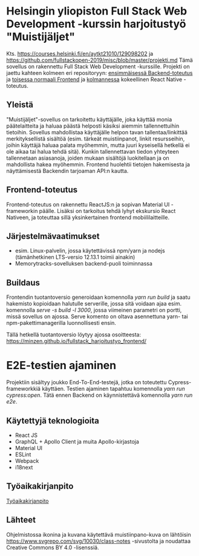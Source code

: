 # Helsingin yliopiston Full Stack Web Development -kurssin harjoitustyö "Muistijäljet"

Kts. https://courses.helsinki.fi/en/aytkt21010/129098202 ja https://github.com/fullstackopen-2019/misc/blob/master/projekti.md
Tämä sovellus on rakennettu Full Stack Web Development -kurssille. Projekti on jaettu kahteen kolmeen eri repositoryyn: [ensimmäisessä Backend-toteutus](https://github.com/minzen/fullstack_harjoitustyo_backend) ja [toisessa normaali Frontend](https://github.com/minzen/fullstack_harjoitustyo_frontend) ja [kolmannessa](https://github.com/minzen/fullstackharjoitustyoreactnative) kokeellinen React Native -toteutus.

## Yleistä

"Muistijäljet"-sovellus on tarkoitettu käyttäjälle, joka käyttää monia päätelaitteita ja haluaa päästä helposti käsiksi aiemmin tallennettuihin tietoihin. Sovellus mahdollistaa käyttäjälle helpon tavan tallentaa/linkittää merkityksellistä sisältöä (esim. tärkeät muistiinpanot, linkit resursseihin, joihin käyttäjä haluaa palata myöhemmin, mutta juuri kyseisellä hetkellä ei ole aikaa tai halua tehdä sitä). Kunkin tallennettavan tiedon yhteyteen tallennetaan asiasanoja, joiden mukaan sisältöjä luokitellaan ja on mahdollista hakea myöhemmin. Frontend huolehtii tietojen hakemisesta ja näyttämisestä Backendin tarjoaman API:n kautta.

## Frontend-toteutus

Frontend-toteutus on rakennettu ReactJS:n ja sopivan Material UI -frameworkin päälle. Lisäksi on tarkoitus tehdä lyhyt ekskursio React Nativeen, ja toteuttaa sillä yksinkertainen frontend mobiililaitteille.

## Järjestelmävaatimukset

- esim. Linux-palvelin, jossa käytettävissä npm/yarn ja nodejs (tämänhetkinen LTS-versio 12.13.1 toimii ainakin)
- Memorytracks-sovelluksen backend-puoli toiminnassa

## Buildaus

Frontendin tuotantoversio generoidaan komennolla _yarn run build_ ja saatu hakemisto kopioidaan halutulle serverille, jossa sitä voidaan ajaa esim. komennolla _serve -s build -l 3000_, jossa viimeinen parametri on portti, missä sovellus on ajossa. Serve komento on oltava asennettuna yarn- tai npm-pakettimanagerilla luonnollisesti ensin.

Tällä hetkellä tuotantoversio löytyy ajossa osoitteesta:
https://minzen.github.io/fullstack_harjoitustyo_frontend/

# E2E-testien ajaminen

Projektiin sisältyy joukko End-To-End-testejä, jotka on toteutettu Cypress-frameworkkiä käyttäen. Testien ajaminen tapahtuu komennolla _yarn run cypress:open_. Tätä ennen Backend on käynnistettävä komennolla _yarn run e2e_.

## Käytettyjä teknologioita

- React JS
- GraphQL + Apollo Client ja muita Apollo-kirjastoja
- Material UI
- ESLint
- Webpack
- i18next

## Työaikakirjanpito

[Työaikakirjanpito](https://github.com/minzen/fullstack_harjoitustyo_backend/blob/master/tyokirjanpito.md)

## Lähteet

Ohjelmistossa ikonina ja kuvana käytettävä muistiinpano-kuva on lähtöisin https://www.svgrepo.com/svg/10030/class-notes -sivustolta ja noudattaa Creative Commons BY 4.0 -lisenssiä.
